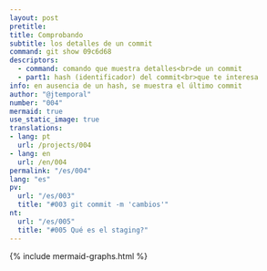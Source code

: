 ```yaml
---
layout: post
pretitle:
title: Comprobando
subtitle: los detalles de un commit
command: git show 09c6d68
descriptors:
  - command: comando que muestra detalles<br>de un commit
  - part1: hash (identificador) del commit<br>que te interesa
info: en ausencia de un hash, se muestra el último commit
author: "@jtemporal"
number: "004"
mermaid: true
use_static_image: true
translations:
- lang: pt
  url: /projects/004
- lang: en
  url: /en/004
permalink: "/es/004"
lang: "es"
pv:
  url: "/es/003"
  title: "#003 git commit -m 'cambios'"
nt:
  url: "/es/005"
  title: "#005 Qué es el staging?"
---
```


{% include mermaid-graphs.html %}